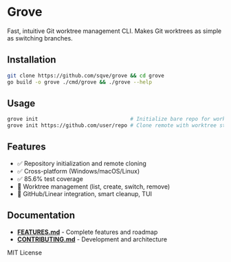 # Grove

Fast, intuitive Git worktree management CLI. Makes Git worktrees as simple as switching branches.

## Installation

```bash
git clone https://github.com/sqve/grove && cd grove
go build -o grove ./cmd/grove && ./grove --help
```

## Usage

```bash
grove init                              # Initialize bare repo for worktrees
grove init https://github.com/user/repo # Clone remote with worktree structure
```

## Features

- ✅ Repository initialization and remote cloning
- ✅ Cross-platform (Windows/macOS/Linux)
- ✅ 85.6% test coverage
- 🚧 Worktree management (list, create, switch, remove)
- 📅 GitHub/Linear integration, smart cleanup, TUI

## Documentation

- **[FEATURES.md](docs/FEATURES.md)** - Complete features and roadmap
- **[CONTRIBUTING.md](docs/CONTRIBUTING.md)** - Development and architecture

MIT License
